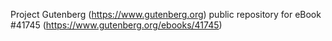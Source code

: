 Project Gutenberg (https://www.gutenberg.org) public repository for eBook #41745 (https://www.gutenberg.org/ebooks/41745)
